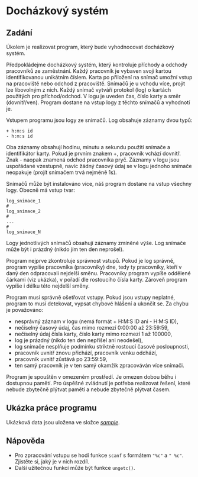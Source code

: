 # Docházkový systém
## Zadání
Úkolem je realizovat program, který bude vyhodnocovat docházkový systém.

Předpokládejme docházkový systém, který kontroluje příchody a odchody pracovníků ze zaměstnání. Každý pracovník je vybaven svoji kartou identifikovanou unikátním číslem. Karta po přiložení na snímač umožní vstup na pracoviště nebo odchod z pracoviště. Snímačů je u vchodu více, projít lze libovolným z nich. Každý snímač vytváří protokol (log) o kartách použitých pro příchod/odchod. V logu je uveden čas, číslo karty a směr (dovnitř/ven). Program dostane na vstup logy z těchto snímačů a vyhodnotí je.

Vstupem programu jsou logy ze snímačů. Log obsahuje záznamy dvou typů:

```
+ h:m:s id
- h:m:s id
```

Oba záznamy obsahují hodinu, minutu a sekundu použití snímače a identifikátor karty. Pokud je prvním znakem +, pracovník vchází dovnitř. Znak - naopak znamená odchod pracovníka pryč. Záznamy v logu jsou uspořádané vzestupně, navíc žádný časový údaj se v logu jednoho snímače neopakuje (projít snímačem trvá nejméně 1s).

Snímačů může být instalováno více, náš program dostane na vstup všechny logy. Obecně má vstup tvar:

```
log_snimace_1
#
log_snimace_2
#
...
#
log_snimace_N
```

Logy jednotlivých snímačů obsahují záznamy zmíněné výše. Log snímače může být i prázdný (nikdo jím ten den neprošel).

Program nejprve zkontroluje správnost vstupů. Pokud je log správně, program vypíše pracovníka (pracovníky) dne, tedy ty pracovníky, kteří v daný den odpracovali nejdelší směnu. Pracovníky program vypíše oddělené čárkami (viz ukázka), v pořadí dle rostoucího čísla karty. Zároveň program vypíše i délku této nejdelší směny.

Program musí správně ošetřovat vstupy. Pokud jsou vstupy neplatné, program to musí detekovat, vypsat chybové hlášení a ukončit se. Za chybu je považováno:

* nesprávný záznam v logu (nemá formát + H:M:S ID ani - H:M:S ID),
* nečíselný časový údaj, čas mimo rozmezí 0:00:00 až 23:59:59,
* nečíselný údaj čísla karty, číslo karty mimo rozmezí 1 až 100000,
* log je prázdný (nikdo ten den nepřišel ani neodešel),
* log snímače nesplňuje podmínku striktně rostoucí časové posloupnosti,
* pracovník uvnitř znovu přichází, pracovník venku odchází,
* pracovník uvnitř zůstává po 23:59:59,
* ten samý pracovník je v ten samý okamžik zpracováván více snímači.

Program je spouštěn v omezeném prostředí. Je omezen dobou běhu i dostupnou pamětí. Pro úspěšné zvládnutí je potřeba realizovat řešení, které nebude zbytečně plýtvat pamětí a nebude zbytečně plýtvat časem.

## Ukázka práce programu
Ukázková data jsou uložena ve složce [_sample_](sample).

## Nápověda
* Pro zpracování vstupu se hodí funkce `scanf` s formátem `"%c"` a `" %c"`. Zjistěte si, jaký je v nich rozdíl.
* Další užitečnou funkcí může být funkce `ungetc()`.
